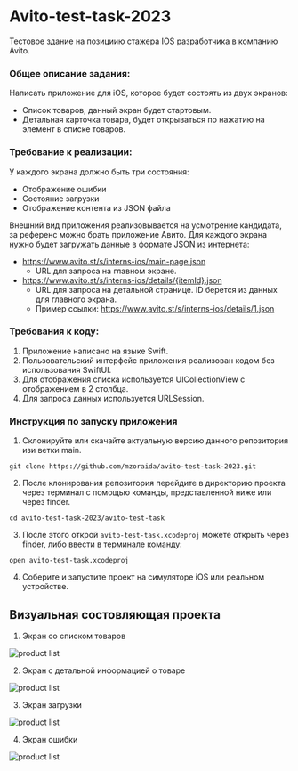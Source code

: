 # Avito-test-task-2023

Тестовое здание на позициию стажера IOS разработчика в компанию Avito.

### Общее описание задания:
Написать приложение для iOS, которое будет состоять из двух экранов: 
- Список товаров, данный экран будет стартовым.
- Детальная карточка товара, будет открываться по нажатию на элемент в списке товаров.

### Требование к реализации:
У каждого экрана должно быть три состояния: 
- Отображение ошибки
- Состояние загрузки
- Отображение контента из JSON файла

Внешний вид приложения реализовывается на усмотрение кандидата, за референс можно брать приложение Авито.
Для каждого экрана нужно будет загружать данные в формате JSON из интернета: 
- https://www.avito.st/s/interns-ios/main-page.json
    - URL для запроса на главном экране.
- https://www.avito.st/s/interns-ios/details/{itemId}.json
    - URL для запроса на детальной странице. ID берется из данных для главного экрана. 
    - Пример ссылки: https://www.avito.st/s/interns-ios/details/1.json

### Требования к коду:
1. Приложение написано на языке Swift. 
2. Пользовательский интерфейс приложения реализован кодом без использования SwiftUI.
3. Для отображения списка используется UICollectionView с отображением в 2 столбца.
4. Для запроса данных используется URLSession.

### Инструкция по запуску приложения

1. Склонируйте или скачайте актуальную версию данного репозитория изи ветки main.

```git clone https://github.com/mzoraida/avito-test-task-2023.git```

2. После клонирования репозитория перейдите в директорию проекта через терминал с помощью команды, представленной ниже или через finder.

```cd avito-test-task-2023/avito-test-task```

3. После этого открой `avito-test-task.xcodeproj` можете открыть через finder, либо ввести в терминале команду:

```open avito-test-task.xcodeproj```

4. Соберите и запустите проект на симуляторе iOS или реальном устройстве.

## Визуальная состовляющая проекта

1. Экран со списком товаров 

![product list](screenshots/ProductListScreen.png)

2. Экран с детальной информацией о товаре 

![product list](screenshots/DetailScreen.png)

3. Экран загрузки 

![product list](screenshots/LoadingScreen.png)

4. Экран ошибки 

![product list](screenshots/ErrorScreen.png)
